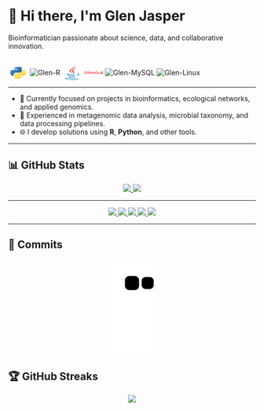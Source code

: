 <h1 align="left">👋 Hi there, I'm Glen Jasper</h1>

<p align="left">
  Bioinformatician passionate about science, data, and collaborative innovation.
</p>

<div style="display: inline_block"><br>
  <img align="center" alt="Glen-Python" height="30" width="40" src="https://raw.githubusercontent.com/devicons/devicon/master/icons/python/python-original.svg">
  <img align="center" alt="Glen-R" height="30" width="40" src="https://www.r-project.org/logo/Rlogo.svg">
  <img align="center" alt="Glen-Java" height="30" width="40" src="https://raw.githubusercontent.com/devicons/devicon/master/icons/java/java-original.svg">
  <img align="center" alt="Glen-Oracle" height="30" width="40" src="https://raw.githubusercontent.com/devicons/devicon/master/icons/oracle/oracle-original.svg">
  <img align="center" alt="Glen-MySQL" height="30" width="40" src="https://cdn.jsdelivr.net/gh/devicons/devicon@latest/icons/mysql/mysql-original-wordmark.svg">
  <img align="center" alt="Glen-Linux" height="30" width="40" src="https://cdn.jsdelivr.net/gh/devicons/devicon@latest/icons/linux/linux-original.svg">
</div>

---

- 🔭 Currently focused on projects in bioinformatics, ecological networks, and applied genomics.
- 🧪 Experienced in metagenomic data analysis, microbial taxonomy, and data processing pipelines.
- 🌐 I develop solutions using **R**, **Python**, and other tools.

---

## 📊 GitHub Stats

<div align="center">
  <a href="https://github.com/glenjasper">
    <img height="170em" src="https://github-readme-stats.vercel.app/api/top-langs/?username=glenjasper&layout=compact&langs_count=16&theme=dracula"/>
    <img height="170em" src="https://github-readme-stats.vercel.app/api?username=glenjasper&show_icons=true&theme=dracula&include_all_commits=true&count_private=true&hide=issues"/>
  </a>
</div>

---

<div align="center">
  <a href="https://www.linkedin.com/in/glenjasper" target="_blank" rel="noopener noreferrer">
    <img src="https://img.shields.io/badge/-LinkedIn-%230077B5?style=for-the-badge&logo=linkedin&logoColor=white">
  </a>
  <a href="mailto:glen.yupanqui@gmail.com">
    <img src="https://img.shields.io/badge/-Gmail-%23333?style=for-the-badge&logo=gmail&logoColor=white">
  </a>
  <a href="https://orcid.org/0000-0003-2062-5588" target="_blank" rel="noopener noreferrer">
    <img src="https://img.shields.io/badge/-ORCID-A6CE39?style=for-the-badge&logo=orcid&logoColor=white">
  </a>
  <a href="https://www.researchgate.net/profile/Glen-Yupanqui-Garcia" target="_blank" rel="noopener noreferrer">
    <img src="https://img.shields.io/badge/-ResearchGate-00CCBB?style=for-the-badge&logo=researchgate&logoColor=white">
  </a>
  <a href="https://lattes.cnpq.br/1592533296156760" target="_blank" rel="noopener noreferrer">
    <img src="https://img.shields.io/badge/-Lattes-004D9D?style=for-the-badge&logo=google-scholar&logoColor=white">
  </a>
</div>

---

## 🐍 Commits

<div align="center">
  <img src="https://github.com/glenjasper/glenjasper/blob/output/github-contribution-grid-snake.svg">
</div>

## 🏆 GitHub Streaks

<p align="center">
  <img src="https://github-readme-streak-stats.herokuapp.com/?user=glenjasper&theme=dracula" />
</p>
